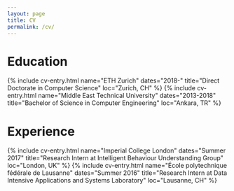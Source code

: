```yaml
---
layout: page
title: CV
permalink: /cv/
---
```

# Education
{% include cv-entry.html name="ETH Zurich" dates="2018-" 
title="Direct Doctorate in Computer Science" loc="Zurich, CH" %}
{% include cv-entry.html name="Middle East Technical University" dates="2013-2018" 
title="Bachelor of Science in Computer Engineering" loc="Ankara, TR" %}
# Experience
{% include cv-entry.html name="Imperial College London" dates="Summer 2017" 
title="Research Intern at Intelligent Behaviour Understanding Group" loc="London, UK" %}
{% include cv-entry.html name="École polytechnique fédérale de Lausanne" dates="Summer 2016" 
title="Research Intern at Data Intensive Applications and Systems Laboratory" loc="Lausanne, CH" %}